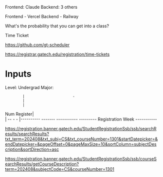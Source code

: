 Frontend: Claude
Backend: 3 others

Frontend - Vercel
Backend - Railway

What's the probability that you can get into a class?

Time Ticket

https://github.com/gt-scheduler

https://registrar.gatech.edu/registration/time-tickets


# Inputs
Level: Undergrad
Major: 



            |                      -
            |
            |
Num Register|                   
            |          --        -   -
            |----------   -------      -----------
            --------- Registration Week -----------



https://registration.banner.gatech.edu/StudentRegistrationSsb/ssb/searchResults/searchResults?txt_term=202408&txt_subj=CS&txt_courseNumber=1301&startDatepicker=&endDatepicker=&pageOffset=0&pageMaxSize=10&sortColumn=subjectDescription&sortDirection=asc

https://registration.banner.gatech.edu/StudentRegistrationSsb/ssb/courseSearchResults/getCourseDescription?term=202408&subjectCode=CS&courseNumber=1301